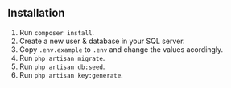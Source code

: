 ## Installation
1. Run `composer install`.
2. Create a new user & database in your SQL server.
3. Copy `.env.example` to `.env` and change the values acordingly.
4. Run `php artisan migrate`.
5. Run `php artisan db:seed`.
6. Run `php artisan key:generate`.